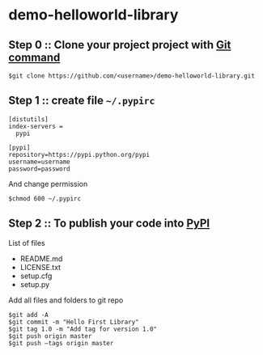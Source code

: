 # demo-helloworld-library

## Step 0 :: Clone your project project with [Git command](https://git-scm.com/)
```
$git clone https://github.com/<username>/demo-helloworld-library.git
```

## Step 1 :: create file `~/.pypirc`

```
[distutils]
index-servers =
  pypi

[pypi]
repository=https://pypi.python.org/pypi
username=username
password=password
```

And change permission

```
$chmod 600 ~/.pypirc
```

## Step 2 :: To publish your code into [PyPI](https://pypi.org/)
List of files
* README.md
* LICENSE.txt
* setup.cfg
* setup.py

Add all files and folders to git repo
```
$git add -A
$git commit -m "Hello First Library"
$git tag 1.0 -m "Add tag for version 1.0"
$git push origin master
$git push —tags origin master
```
